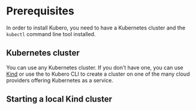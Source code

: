 # Prerequisites

In order to install Kubero, you need to have a Kubernetes cluster and the `kubectl` command line tool installed.

## Kubernetes cluster
You can use any Kubernetes cluster. If you don't have one, you can use [Kind](https://kind.sigs.k8s.io/docs/user/quick-start/) or use the to Kubero CLI to create a cluster on one of the many cloud providers offering Kubernetes as a service.

## Starting a local Kind cluster